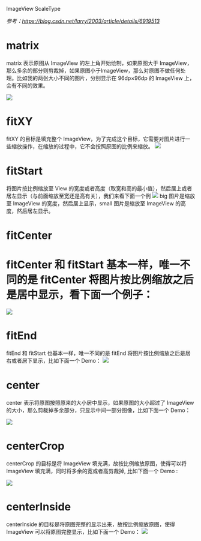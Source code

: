 ImageView ScaleType

*参考：https://blog.csdn.net/larryl2003/article/details/6919513*

# **matrix**

matrix 表示原图从 ImageView 的左上角开始绘制，如果原图大于 ImageView，那么多余的部分则剪裁掉，如果原图小于ImageView，那么对原图不做任何处理。比如我的两张大小不同的图片，分别显示在 96dp×96dp 的 ImageView 上，会有不同的效果。

![](../../_resources/dc70f06f83bb4189b60184c4736c628f.png)

# **fitXY**

fitXY 的目标是填充整个 ImageView，为了完成这个目标，它需要对图片进行一些缩放操作，在缩放的过程中，它不会按照原图的比例来缩放。
![](../../_resources/1e3606e08ab24076aee3faa9c5309923.png)

#

# fitStart

将图片按比例缩放至 View 的宽度或者高度（取宽和高的最小值），然后居上或者居左显示（与前面缩放至宽还是高有关），我们来看下面一个例
![](../../_resources/6cfb8aa40128497c821fcde31de470c2.png)
big 图片是缩放至 ImageView 的宽度，然后居上显示，small 图片是缩放至 ImageView 的高度，然后居左显示。

#

# fitCenter

# fitCenter 和 fitStart 基本一样，唯一不同的是 fitCenter 将图片按比例缩放之后是居中显示，看下面一个例子：

![](../../_resources/a9acc835aeb149e193c41610e4f17505.png)

#

# fitEnd

fitEnd 和 fitStart 也基本一样，唯一不同的是 fitEnd 将图片按比例缩放之后是居右或者居下显示，比如下面一个 Demo：
![](../../_resources/f7a4e934d47640fd825d4f8e22578d8e.png)

#

# center

center 表示将原图按照原来的大小居中显示，如果原图的大小超过了 ImageView 的大小，那么剪裁掉多余部分，只显示中间一部分图像，比如下面一个 Demo：

![](../../_resources/3af9e44c3bee4b6eac7bf936d31460d2.png)

#

# centerCrop

centerCrop 的目标是将 ImageView 填充满，故按比例缩放原图，使得可以将 ImageView 填充满，同时将多余的宽或者高剪裁掉, 比如下面一个 Demo :

![](../../_resources/68c756cabdf34606b9c6bf8123192012.png)

#

# centerInside

centerInside 的目标是将原图完整的显示出来，故按比例缩放原图，使得 ImageView 可以将原图完整显示，比如下面一个 Demo：
![](../../_resources/5bb0e37202b3435e8c42deb08cef074b.png)